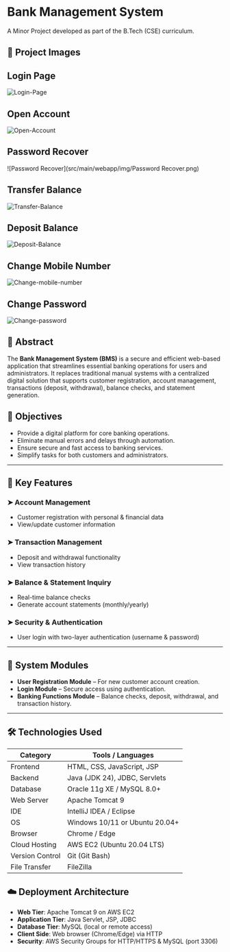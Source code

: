# Bank Management System

A Minor Project developed as part of the B.Tech (CSE) curriculum.

## 📸 Project Images

## Login Page
![Login-Page](src/main/webapp/img/Login-Page.png)

## Open Account
![Open-Account](src/main/webapp/img/Open-Account.png)

## Password Recover
![Password Recover](src/main/webapp/img/Password Recover.png)

## Transfer Balance
![Transfer-Balance](src/main/webapp/img/Transfer-Balance.png)

## Deposit Balance
![Deposit-Balance](src/main/webapp/img/Deposit-Balance.png)

## Change Mobile Number
![Change-mobile-number](src/main/webapp/img/Change-mobile-number.png)

## Change Password
![Change-password](src/main/webapp/img/Change-password.png)



## 📘 Abstract

The **Bank Management System (BMS)** is a secure and efficient web-based application that streamlines essential banking operations for users and administrators. It replaces traditional manual systems with a centralized digital solution that supports customer registration, account management, transactions (deposit, withdrawal), balance checks, and statement generation.


## 🎯 Objectives

- Provide a digital platform for core banking operations.
- Eliminate manual errors and delays through automation.
- Ensure secure and fast access to banking services.
- Simplify tasks for both customers and administrators.

---

## 🔑 Key Features

### ➤ Account Management
- Customer registration with personal & financial data
- View/update customer information

### ➤ Transaction Management
- Deposit and withdrawal functionality
- View transaction history

### ➤ Balance & Statement Inquiry
- Real-time balance checks
- Generate account statements (monthly/yearly)

### ➤ Security & Authentication
- User login with two-layer authentication (username & password)

---

## 🧩 System Modules

- **User Registration Module** – For new customer account creation.
- **Login Module** – Secure access using authentication.
- **Banking Functions Module** – Balance checks, deposit, withdrawal, and transaction history.

---

## 🛠️ Technologies Used

| Category        | Tools / Languages                          |
|----------------|---------------------------------------------|
| Frontend       | HTML, CSS, JavaScript, JSP                  |
| Backend        | Java (JDK 24), JDBC, Servlets               |
| Database       | Oracle 11g XE / MySQL 8.0+                  |
| Web Server     | Apache Tomcat 9                             |
| IDE            | IntelliJ IDEA / Eclipse                     |
| OS             | Windows 10/11 or Ubuntu 20.04+              |
| Browser        | Chrome / Edge                               |
| Cloud Hosting  | AWS EC2 (Ubuntu 20.04 LTS)                  |
| Version Control| Git (Git Bash)                              |
| File Transfer  | FileZilla                                   |


## ☁️ Deployment Architecture

- **Web Tier**: Apache Tomcat 9 on AWS EC2
- **Application Tier**: Java Servlet, JSP, JDBC
- **Database Tier**: MySQL (local or remote access)
- **Client Side**: Web browser (Chrome/Edge) via HTTP
- **Security**: AWS Security Groups for HTTP/HTTPS & MySQL (port 3306)

